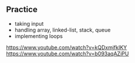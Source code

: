 <!-- TO DO -->
## Practice
- taking input
- handling array, linked-list, stack, queue
- implementing loops

https://www.youtube.com/watch?v=kQDxmjfkIKY
https://www.youtube.com/watch?v=b093aqAZiPU